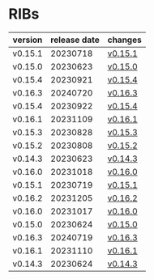 # RIBs	


|version|release date|changes|
|---|---|---|
|v0.15.1|20230718|[v0.15.1](./v0.15.1-20230718.md)|
|v0.15.0|20230623|[v0.15.0](./v0.15.0-20230623.md)|
|v0.15.4|20230921|[v0.15.4](./v0.15.4-20230921.md)|
|v0.16.3|20240720|[v0.16.3](./v0.16.3-20240720.md)|
|v0.15.4|20230922|[v0.15.4](./v0.15.4-20230922.md)|
|v0.16.1|20231109|[v0.16.1](./v0.16.1-20231109.md)|
|v0.15.3|20230828|[v0.15.3](./v0.15.3-20230828.md)|
|v0.15.2|20230808|[v0.15.2](./v0.15.2-20230808.md)|
|v0.14.3|20230623|[v0.14.3](./v0.14.3-20230623.md)|
|v0.16.0|20231018|[v0.16.0](./v0.16.0-20231018.md)|
|v0.15.1|20230719|[v0.15.1](./v0.15.1-20230719.md)|
|v0.16.2|20231205|[v0.16.2](./v0.16.2-20231205.md)|
|v0.16.0|20231017|[v0.16.0](./v0.16.0-20231017.md)|
|v0.15.0|20230624|[v0.15.0](./v0.15.0-20230624.md)|
|v0.16.3|20240719|[v0.16.3](./v0.16.3-20240719.md)|
|v0.16.1|20231110|[v0.16.1](./v0.16.1-20231110.md)|
|v0.14.3|20230624|[v0.14.3](./v0.14.3-20230624.md)|
